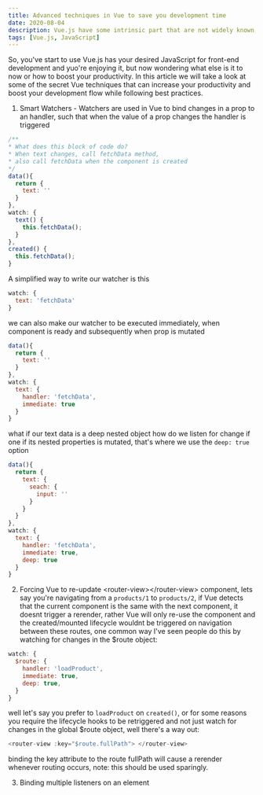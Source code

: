 ```yaml
---
title: Advanced techniques in Vue to save you development time
date: 2020-08-04
description: Vue.js have some intrinsic part that are not widely known, and not even mentioned in the documentation, knowing some of these can save you time.
tags: [Vue.js, JavaScript]
---
```


So, you've start to use Vue.js has your desired JavaScript for front-end development and yuo're enjoying it, but now wondering what else is it to now or how to boost your productivity.
In this article we will take a look at some of the secret Vue techniques that can increase your productivity and boost your development flow while following best practices.

1. Smart Watchers -
   Watchers are used in Vue to bind changes in a prop to an handler, such that when the value of a prop changes the handler is triggered

```js
/**
* What does this block of code do?
* When text changes, call fetchData method,
* also call fetchData when the component is created
*/
data(){
  return {
    text: ''
  }
},
watch: {
  text() {
    this.fetchData();
  }
},
created() {
  this.fetchData();
}
```

A simplified way to write our watcher is this

```js
watch: {
  text: 'fetchData'
}
```

we can also make our watcher to be executed immediately, when component is ready and subsequently when prop is mutated

```js
data(){
  return {
    text: ''
  }
},
watch: {
  text: {
    handler: 'fetchData',
    immediate: true
  }
}
```

what if our text data is a deep nested object how do we listen for change if one if its nested properties is mutated, that's where we use the `deep: true` option

```js
data(){
  return {
    text: {
      seach: {
        input: ''
      }
    }
  }
},
watch: {
  text: {
    handler: 'fetchData',
    immediate: true,
    deep: true
  }
}
```

2. Forcing Vue to re-update \<router-view>\</router-view> component, lets say you're navigating from a `products/1` to `products/2`, if Vue detects that the current component is the same with the next component, it doesnt trigger a rerender, rather Vue will only re-use the component and the created/mounted lifecycle wouldnt be triggered on navigation between these routes, one common way I've seen people do this by watching for changes in the \$route object:

```js
watch: {
  $route: {
    handler: 'loadProduct',
    immediate: true,
    deep: true,
  }
}
```

well let's say you prefer to `loadProduct` on `created()`, or for some reasons you require the lifecycle hooks to be retriggered and not just watch for changes in the global \$route object, well there's a way out:

```js
<router-view :key="$route.fullPath"> </router-view>
```

binding the key attribute to the route fullPath will cause a rerender whenever routing occurs,
note: this should be used sparingly.

3. Binding multiple listeners on an element <br>
